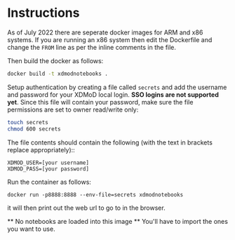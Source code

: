 # Instructions

As of July 2022 there are seperate docker images for ARM and x86 systems. If you are running an
x86 system then edit the Dockerfile and change the `FROM` line as per the inline comments
in the file.

Then build the docker as follows:
```sh
docker build -t xdmodnotebooks .
```

Setup authentication by creating a file called `secrets` and add the username and password
for your XDMoD local login. **SSO logins are not supported yet**. Since this file
will contain your password, make sure the file
permissions are set to owner read/write only:

```sh
touch secrets
chmod 600 secrets
```

The file contents should contain the following (with the text in brackets
replace appropriately)::
```
XDMOD_USER=[your username]
XDMOD_PASS=[your password]
```

Run the container as follows:
```
docker run -p8888:8888 --env-file=secrets xdmodnotebooks
```

it will then print out the web url to go to in the browser.

** No notebooks are loaded into this image ** You'll have to import the ones you want to use.
